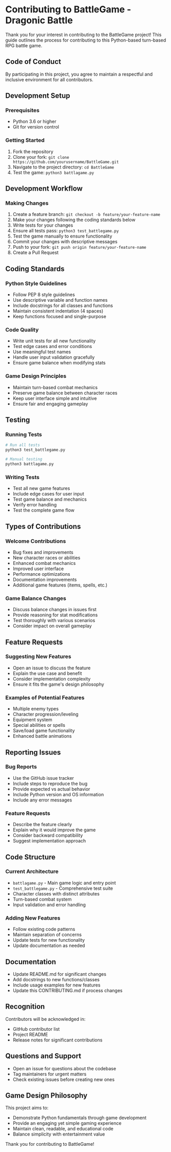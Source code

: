 # Contributing to BattleGame - Dragonic Battle

Thank you for your interest in contributing to the BattleGame project! This guide outlines the process for contributing to this Python-based turn-based RPG battle game.

## Code of Conduct

By participating in this project, you agree to maintain a respectful and inclusive environment for all contributors.

## Development Setup

### Prerequisites
- Python 3.6 or higher
- Git for version control

### Getting Started
1. Fork the repository
2. Clone your fork: `git clone https://github.com/yourusername/BattleGame.git`
3. Navigate to the project directory: `cd BattleGame`
4. Test the game: `python3 battlagame.py`

## Development Workflow

### Making Changes
1. Create a feature branch: `git checkout -b feature/your-feature-name`
2. Make your changes following the coding standards below
3. Write tests for your changes
4. Ensure all tests pass: `python3 test_battlegame.py`
5. Test the game manually to ensure functionality
6. Commit your changes with descriptive messages
7. Push to your fork: `git push origin feature/your-feature-name`
8. Create a Pull Request

## Coding Standards

### Python Style Guidelines
- Follow PEP 8 style guidelines
- Use descriptive variable and function names
- Include docstrings for all classes and functions
- Maintain consistent indentation (4 spaces)
- Keep functions focused and single-purpose

### Code Quality
- Write unit tests for all new functionality
- Test edge cases and error conditions
- Use meaningful test names
- Handle user input validation gracefully
- Ensure game balance when modifying stats

### Game Design Principles
- Maintain turn-based combat mechanics
- Preserve game balance between character races
- Keep user interface simple and intuitive
- Ensure fair and engaging gameplay

## Testing

### Running Tests
```bash
# Run all tests
python3 test_battlegame.py

# Manual testing
python3 battlagame.py
```

### Writing Tests
- Test all new game features
- Include edge cases for user input
- Test game balance and mechanics
- Verify error handling
- Test the complete game flow

## Types of Contributions

### Welcome Contributions
- Bug fixes and improvements
- New character races or abilities
- Enhanced combat mechanics
- Improved user interface
- Performance optimizations
- Documentation improvements
- Additional game features (items, spells, etc.)

### Game Balance Changes
- Discuss balance changes in issues first
- Provide reasoning for stat modifications
- Test thoroughly with various scenarios
- Consider impact on overall gameplay

## Feature Requests

### Suggesting New Features
- Open an issue to discuss the feature
- Explain the use case and benefit
- Consider implementation complexity
- Ensure it fits the game's design philosophy

### Examples of Potential Features
- Multiple enemy types
- Character progression/leveling
- Equipment system
- Special abilities or spells
- Save/load game functionality
- Enhanced battle animations

## Reporting Issues

### Bug Reports
- Use the GitHub issue tracker
- Include steps to reproduce the bug
- Provide expected vs actual behavior
- Include Python version and OS information
- Include any error messages

### Feature Requests
- Describe the feature clearly
- Explain why it would improve the game
- Consider backward compatibility
- Suggest implementation approach

## Code Structure

### Current Architecture
- `battlagame.py` - Main game logic and entry point
- `test_battlegame.py` - Comprehensive test suite
- Character classes with distinct attributes
- Turn-based combat system
- Input validation and error handling

### Adding New Features
- Follow existing code patterns
- Maintain separation of concerns
- Update tests for new functionality
- Update documentation as needed

## Documentation

- Update README.md for significant changes
- Add docstrings to new functions/classes
- Include usage examples for new features
- Update this CONTRIBUTING.md if process changes

## Recognition

Contributors will be acknowledged in:
- GitHub contributor list
- Project README
- Release notes for significant contributions

## Questions and Support

- Open an issue for questions about the codebase
- Tag maintainers for urgent matters
- Check existing issues before creating new ones

## Game Design Philosophy

This project aims to:
- Demonstrate Python fundamentals through game development
- Provide an engaging yet simple gaming experience
- Maintain clean, readable, and educational code
- Balance simplicity with entertainment value

Thank you for contributing to BattleGame!